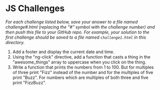 # JS Challenges

_For each challenge listed below, save your answer to a file named challenge#.html (replacing the
"#" symbol with the challenge number) and then push this file to your GitHub repo. For example, your
solution to the first challenge should be saved to a file named ```challenge1.html``` in this
directory._

1. Add a footer and display the current date and time.
2. Using the "ng-click" directive, add a function that casts a thing in the "awesome_things" array
to uppercase when you click on the thing.
3. Write a function that prints the numbers from 1 to 100. But for multiples of three print "Fizz"
instead of the number and for the multiples of five print "Buzz". For numbers which are multiples of
both three and five print "FizzBuzz".
